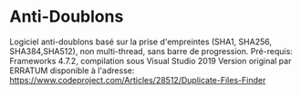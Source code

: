 # Anti-Doublons
Logiciel anti-doublons basé sur la prise d'empreintes (SHA1, SHA256, SHA384,SHA512), non multi-thread, sans barre de progression.
Pré-requis: Frameworks 4.7.2, compilation sous Visual Studio 2019
Version original par ERRATUM disponible à l'adresse:
https://www.codeproject.com/Articles/28512/Duplicate-Files-Finder

